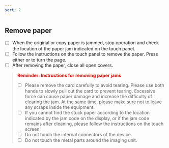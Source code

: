 ```yaml
---
sort: 2
---
```


## **Remove paper**

- [ ] When the original or copy paper is jammed, stop operation and check the location of the paper jam indicated on the touch panel.
- [ ] Follow the instructions on the touch panel to remove the paper. Press either or to turn the page.
- [ ] After removing the paper, close all open covers.
>  **<font color="red">Reminder: Instructions for removing paper jams</font>**
>	- [ ] Please remove the card carefully to avoid tearing. Please use both hands to slowly pull out the card to prevent tearing. Excessive force can cause paper damage and increase the difficulty of clearing the jam. At the same time, please make sure not to leave any scraps inside the equipment.
>	- [ ] If you cannot find the stuck paper according to the location indicated by the jam code on the display, or if the jam code remains after cleaning, please follow the instructions on the touch screen.
>	- [ ] Do not touch the internal connectors of the device.
>	- [ ] Do not touch the metal parts around the imaging unit.
